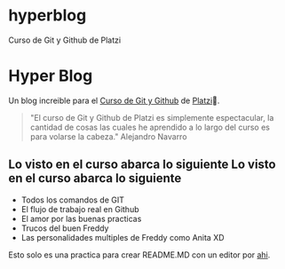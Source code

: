 # hyperblog
Curso de Git y Github de Platzi
# Hyper Blog    

Un blog increible para el [Curso de Git y Github](https://platzi.com/clases/git-github/ "Curso de Git y Github") de [Platzi](http://platzi.com "Platzi")💚.

>"El curso de Git y Github de Platzi es simplemente espectacular, la cantidad de cosas las cuales he aprendido a lo largo del curso es para volarse la cabeza." 
>  Alejandro Navarro

## Lo visto en el curso abarca lo siguiente Lo visto en el curso abarca lo siguiente 
- Todos los comandos de GIT
- El flujo de trabajo real en Github
- El amor por las buenas practicas 
- Trucos del buen Freddy
- Las personalidades multiples de Freddy como Anita XD

Esto solo es una practica para crear README.MD con un editor por [ahi](http://pandao.github.io/editor.md/en.html "ahi").
